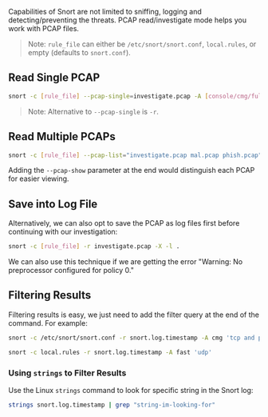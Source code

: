 Capabilities of Snort are not limited to sniffing, logging and detecting/preventing the threats. PCAP read/investigate mode helps you work with PCAP files.
> Note: `rule_file` can either be `/etc/snort/snort.conf`, `local.rules`, or empty (defaults to `snort.conf`).
## Read Single PCAP
```bash
snort -c [rule_file] --pcap-single=investigate.pcap -A [console/cmg/full/fast/none] '[filter]'
```
> Note: Alternative to `--pcap-single` is `-r`.
## Read Multiple PCAPs
```bash
snort -c [rule_file] --pcap-list="investigate.pcap mal.pcap phish.pcap" -A [console/cmg/full/fast/none] '[filter]'
```
Adding the `--pcap-show` parameter at the end would distinguish each PCAP for easier viewing.
## Save into Log File
Alternatively, we can also opt to save the PCAP as log files first before continuing with our investigation:
```bash
snort -c [rule_file] -r investigate.pcap -X -l .
```
We can also use this technique if we are getting the error "Warning: No preprocessor configured for policy 0."
## Filtering Results
Filtering results is easy, we just need to add the filter query at the end of the command. For example:
```bash
snort -c /etc/snort/snort.conf -r snort.log.timestamp -A cmg 'tcp and port 80'
```
```bash
snort -c local.rules -r snort.log.timestamp -A fast 'udp'
```
### Using `strings` to Filter Results
Use the Linux `strings` command to look for specific string in the Snort log:
```bash
strings snort.log.timestamp | grep "string-im-looking-for"
```